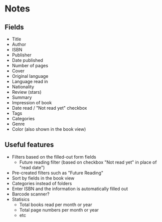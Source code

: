 # Notes

## Fields

- Title
- Author
- ISBN
- Publisher
- Date published
- Number of pages
- Cover
- Original language
- Language read in
- Nationality
- Review (stars)
- Summary
- Impression of book
- Date read / "Not read yet" checkbox
- Tags
- Categories
- Genre
- Color (also shown in the book view)


## Useful features

- Filters based on the filled-out form fields
  - Future reading filter (based on checkbox "Not read yet" in place of "read date")
- Pre-created filters such as "Future Reading"
- Sort by fields in the book view
- Categories instead of folders
- Enter ISBN and the information is automatically filled out
- Barcode scanner?
- Statisics
  - Total books read per month or year
  - Total page numbers per month or year
  - etc
